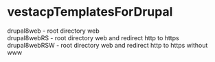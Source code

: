# vestacpTemplatesForDrupal
drupal8web  -  root directory web  
drupal8webRS  -  root directory web and redirect http to https  
drupal8webRSW  -  root directory web and redirect http to https without www  

